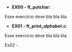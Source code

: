  - **EX00 -  ft_putchar:**

Esse exercicio deve bla bla bla


 - **EX01 - ft_print_alphabet.c:**

Esse exercicio deve bla bla bla

Ex02 - 
 
